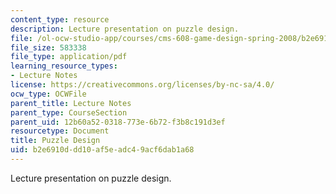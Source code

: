 ```yaml
---
content_type: resource
description: Lecture presentation on puzzle design.
file: /ol-ocw-studio-app/courses/cms-608-game-design-spring-2008/b2e6910ddd10af5eadc49acf6dab1a68_MITCMS_608s08_lec30.pdf
file_size: 583338
file_type: application/pdf
learning_resource_types:
- Lecture Notes
license: https://creativecommons.org/licenses/by-nc-sa/4.0/
ocw_type: OCWFile
parent_title: Lecture Notes
parent_type: CourseSection
parent_uid: 12b60a52-0318-773e-6b72-f3b8c191d3ef
resourcetype: Document
title: Puzzle Design
uid: b2e6910d-dd10-af5e-adc4-9acf6dab1a68
---
```

Lecture presentation on puzzle design.
